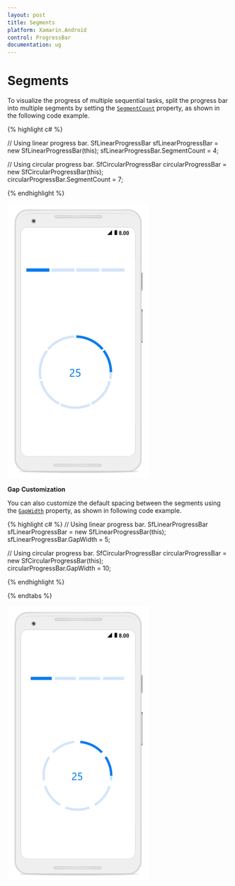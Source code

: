 ```yaml
---
layout: post
title: Segments
platform: Xamarin.Android
control: ProgressBar
documentation: ug
---
```

# Segments

To visualize the progress of multiple sequential tasks, split the progress bar into multiple segments by setting the [`SegmentCount`](https://help.syncfusion.com/cr/cref_files/xamarin-android/Syncfusion.SfProgressBar.Android~Syncfusion.Android.ProgressBar.ProgressBarBase~SegmentCount.html) property, as shown in the following code example.

{% highlight c# %}

// Using linear progress bar.
SfLinearProgressBar sfLinearProgressBar = new SfLinearProgressBar(this); 
sfLinearProgressBar.SegmentCount = 4;

// Using circular progress bar.
SfCircularProgressBar circularProgressBar = new SfCircularProgressBar(this);  
circularProgressBar.SegmentCount = 7;

{% endhighlight %} 

![](overview_images/Segment.png)

**Gap** **Customization**

You can also customize the default spacing between the segments using the [`GapWidth`](https://help.syncfusion.com/cr/cref_files/xamarin-android/Syncfusion.SfProgressBar.Android~Syncfusion.Android.ProgressBar.ProgressBarBase~GapWidth.html) property, as shown in following code example.

{% highlight c# %}
// Using linear progress bar.
SfLinearProgressBar sfLinearProgressBar = new SfLinearProgressBar(this); 
sfLinearProgressBar.GapWidth = 5;

// Using circular progress bar.
SfCircularProgressBar circularProgressBar = new SfCircularProgressBar(this);  
circularProgressBar.GapWidth = 10;

{% endhighlight %}

{% endtabs %} 

![](overview_images/Gap.png)